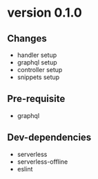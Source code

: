 # version 0.1.0
## Changes
  - handler setup
  - graphql setup
  - controller setup
  - snippets setup
## Pre-requisite
  - graphql
## Dev-dependencies
  - serverless
  - serverless-offline
  - eslint
